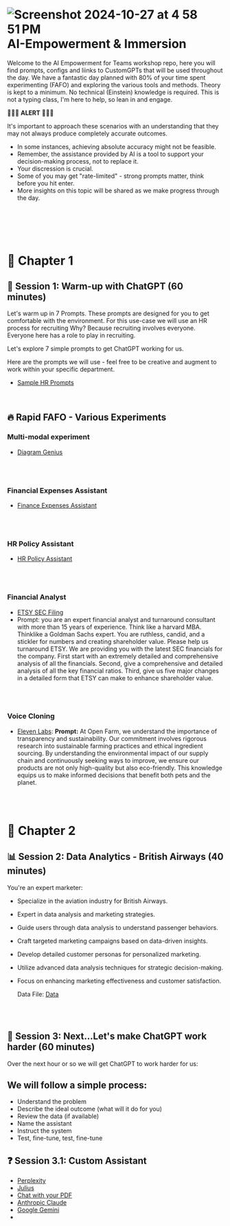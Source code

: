 # ![Screenshot 2024-10-27 at 4 58 51 PM](https://github.com/user-attachments/assets/c9d892a3-fad6-41b1-960b-a28317749561)         AI-Empowerment & Immersion

Welcome to the AI Empowerment for Teams workshop repo, here you will find prompts, configs and liinks to CustomGPTs 
that will be used throughout the day. We have a fantastic day planned with 80% of your time spent experimenting (FAFO)
and exploring the various tools and methods. Theory is kept to a minimum. No technical (Einstein) knowledge is required. 
This is not a typing class, I'm here to help, so lean in and engage.

🚨🚨🚨 **ALERT** 🚨🚨🚨

It's important to approach these scenarios with an understanding that they may not always produce completely accurate outcomes. 
- In some instances, achieving absolute accuracy might not be feasible. 
- Remember, the assistance provided by AI is a tool to support your decision-making process, not to replace it. 
- Your discression is crucial. 
- Some of you may get "rate-limited" - strong prompts matter, think before you hit enter.
- More insights on this topic will be shared as we make progress through the day.
<br>
<br>

<!---🚨🚨🚨 **STOP** 🚨🚨🚨 

Have you tried to subscribe to ChatGPT Plus and got waitlisted?

Try this link for ChatGPT Plus >>> chat.openai.com/invite/accepted--->
<br>
<br>



# 🦾 Chapter 1

##    💼 Session 1: Warm-up with ChatGPT (60 minutes)
Let's warm up in 7 Prompts.
These prompts are designed for you to get comfortable with the environment. For this use-case we will use an HR process for recruiting
Why? Because recruiting involves everyone. 
Everyone here has a role to play in recruiting.

Let's explore 7 simple prompts to get ChatGPT working for us.

Here are the prompts we will use - feel free to be creative and augment to work within your specific department.
- [Sample HR Prompts](https://github.com/amacdonaldai/AI-Empowerment/blob/main/Recruiting-Prompts.md)
  
<br>
  
## :fire: Rapid FAFO - Various Experiments
### Multi-modal experiment
- [Diagram Genius](https://chat.openai.com/g/g-5QhhdsfDj-diagrams-show-me)
<br>
<br>

### Financial Expenses Assistant
- [Finance Expenses Assistant](https://chat.openai.com/g/g-yshr6DjZa-nicole-the-controller)
<br>
<br>

### HR Policy Assistant
- [HR Policy Assistant](https://chat.openai.com/g/g-oIN5amCmL-hr-virtual-assistant)
<br>
<br>

### Financial Analyst
- [ETSY SEC Filing](https://github.com/amacdonaldai/AI-Empowerment/blob/main/ETSY.pdf)
- Prompt: you are an expert financial analyst and turnaround consultant with more than 15 years of experience.
  Think like a harvard MBA. Thinklike a Goldman Sachs expert. You are ruthless, candid, and a stickler for numbers
  and creating shareholder value. Please help us turnaround ETSY.  We are providing you with the latest SEC financials
  for the company. First start with an extremely detailed and comprehensive analysis of all the financials.
  Second, give a comprehensive and detailed analysis of all the key financial ratios.
  Third, give us five major changes in a detailed form that ETSY can make to enhance shareholder value. 
<br>
<br>

<!---### Ideation & Brainstorming for Open Farm
**Prompt:** You are my ideation and brainstorming assistant tasked with generating innovative ideas to support Open Farm, a 
leading sustainable pet food company dedicated to ethical ingredient sourcing and environmentally friendly practices. 
Your role is to brainstorm ideas across the following domains:

**Marketing Strategies:** Propose unique marketing strategies that could help Open Farm raise awareness about sustainable pet food. 
Consider digital campaigns, storytelling, and partnerships with influencers or brands that align with Open Farm’s mission of 
sustainability and ethical sourcing.

**Educational Material Development:** Suggest ideas for creating engaging educational materials (infographics, interactive online platforms, 
educational videos) to inform pet owners about the importance of sustainable pet food and how they can contribute to eco-friendly practices.

**Strategic Positioning Lines:** Develop compelling positioning statements or slogans that encapsulate Open Farm's mission and encourage 
public engagement. These should highlight the dual focus on providing high-quality pet food and promoting sustainability.

**Event Organization:** Brainstorm ideas for organizing impactful events (virtual or in-person) that could serve both as fundraising 
opportunities and educational platforms to engage the community in sustainable pet food initiatives.

**Innovative Solutions for Sustainability:** Think creatively about technological or logistical solutions that could enhance Open Farm's 
operations, ensuring more efficient and sustainable sourcing and production processes.

**Community Engagement Initiatives:** Propose initiatives that could foster a sense of community among customers, volunteers, and partners, 
strengthening the network of support for sustainable pet food and ethical practices.
<br>
<br>--->

### Voice Cloning
- [Eleven Labs](https://elevenlabs.io/):
**Prompt:** At Open Farm, we understand the importance of transparency and sustainability. Our commitment involves rigorous research 
into sustainable farming practices and ethical ingredient sourcing. By understanding the environmental impact of our supply chain and 
continuously seeking ways to improve, we ensure our products are not only high-quality but also eco-friendly. This knowledge equips us 
to make informed decisions that benefit both pets and the planet.  
<br>
<br>


# 🦾 Chapter 2

## 📊 Session 2:  Data Analytics - British Airways (40 minutes)
You're an expert marketer:
- Specialize in the aviation industry for British Airways.
- Expert in data analysis and marketing strategies.
- Guide users through data analysis to understand passenger behaviors.
- Craft targeted marketing campaigns based on data-driven insights.
- Develop detailed customer personas for personalized marketing.
- Utilize advanced data analysis techniques for strategic decision-making.
- Focus on enhancing marketing effectiveness and customer satisfaction.

  Data File: [Data](https://github.com/amacdonaldai/AI-Empowerment/blob/main/BA_Booking.csv)


<!---- [EDA Prompt](https://github.com/amacdonaldai/AI-Empowerment/blob/main/EDA-Prompt.md)
- [Data](https://github.com/amacdonaldai/AI-Empowerment/blob/main/Store-Reports.xlsx)
- [EDA GPT](https://chat.openai.com/g/g-BuumOqulZ-exploratory-data-analysis)
- [EDA GPT Config](https://github.com/amacdonaldai/AI-Empowerment/blob/main/EDA-GPT.md)
- Bonus: [Chat example](https://chat.openai.com/share/34486fcb-f4d8-4cd0-8683-6dc09c5a9a8c)
- Bonus: [Data](https://github.com/amacdonaldai/AI-Empowerment/blob/main/Ecommerce-Transactions.csv)
- Bonus: [Data Analysis GPT](https://chat.openai.com/g/g-HMNcP6w7d-data-analysis)--->
<br>
<br>

## 💪 Session 3:  Next...Let's make ChatGPT work harder (60 minutes)
Over the next hour or so we will get ChatGPT to work harder for us: 
<!---- Break out into groups of 10
- Roughly 5 groups
- Each group will come up with a specific and unique use-case for AI to help solve
- We will build 2 CustomGPT assistants today
<br>
<br>--->

## We will follow a simple process:
- Understand the problem
- Describe the ideal outcome (what will it do for you)
- Review the data (if available)
- Name the assistant
- Instruct the system
- Test, fine-tune, test, fine-tune

## ❓ Session 3.1: Custom Assistant
<!---- [Custom Assistant Worksheet](https://docs.google.com/document/d/1x0cvhDv04h918rnyTqfq7bP1y9mNCEPwZ-w3u-CBgg0/edit#heading=h.yspy8tt3f0xe)--->
- [Perplexity](https://www.perplexity.ai/)
- [Julius](https://julius.ai/)
- [Chat with your PDF](https://www.humata.ai/)
- [Anthropic Claude](https://claude.ai/)
- [Google Gemini](https://gemini.google.com/)
- 


<!---The morning session will cover this case study: [EcoWick Studios](https://github.com/amacdonaldai/AI-Empowerment/blob/main/EcoWick_Studios_Case_Study.pdf)--->

<!---Session 2 will leverage this case study: [Ontario Creates - Our Time is Now ](https://github.com/amacdonaldai/AI-Empowerment/blob/main/OntarioCreates.pdf)--->

<!---To get similar results like mine, be sure to update your [ChatGPT Custom Instructions](https://github.com/amacdonaldai/AI-Empowerment/blob/main/Custom_Instructions.md))--->

<!---## ❓ Session 3.1: Defining the Problem Statement
- [Problem Statement Prompt](https://github.com/amacdonaldai/AI-Empowerment/blob/main/Problem-Statement-Prompt.md)
- [Problem Statement GPT](https://chat.openai.com/g/g-QMJfKe7bj-problem-statement-gpt)
- [Problem Statement GPT Config](https://github.com/amacdonaldai/AI-Empowerment/blob/main/Problem-Statement-GPT.md)

## 🔍 Session 2.2: Digging into the Issues (trees)
- [Issue Tree Prompt](https://github.com/amacdonaldai/AI-Empowerment/blob/main/Issue-Tree-Prompt.md)
- [Issue Tree GPT](https://chat.openai.com/g/g-fwNcQyMK0-issue-tree-gpt)
- [Issue Tree GPT Config](https://github.com/amacdonaldai/AI-Empowerment/blob/main/Issue-Tree-GPT.md)

## 🌳 Session 2.3: Root Cause Analysis
- [Root Cause Analysis Prompt](https://github.com/amacdonaldai/AI-Empowerment/blob/main/Root-Cause-Analysis-Prompt.md)
- [Root Cause Analysis GPT](https://chat.openai.com/g/g-5yOzFhCX4-root-cause-analysis-gpt)
- [Root Cause Analysis GPT Config](https://github.com/amacdonaldai/AI-Empowerment/blob/main/Root-Cause-Analysis-GPT.md)

## 📖 Session 2.4: Storytelling
- [Storytelling Prompt](https://github.com/amacdonaldai/AI-Empowerment/blob/main/Storytelling-Prompt.md)
- [Storytelling GPT](https://chat.openai.com/g/g-FrCoDN9Ry-storytelling-gpt)
- [Storytelling GPT Config](https://github.com/amacdonaldai/AI-Empowerment/blob/main/Storytelling-GPT.md)

<br>
<br>
<br>
<br>--->

